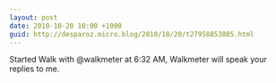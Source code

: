 ```yaml
---
layout: post
date: 2010-10-20 10:00 +1000
guid: http://desparoz.micro.blog/2010/10/20/t27958853805.html
---
```

Started Walk with @walkmeter at 6:32 AM, Walkmeter will speak your replies to me.
